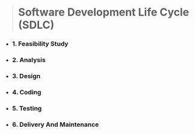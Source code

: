 >	#	Software Development Life Cycle (SDLC) 

*	### 1.	Feasibility Study
*	###	2.	Analysis
*	###	3.	Design
*	###	4.	Coding
*	###	5.	Testing
*	###	6.	Delivery And Maintenance
